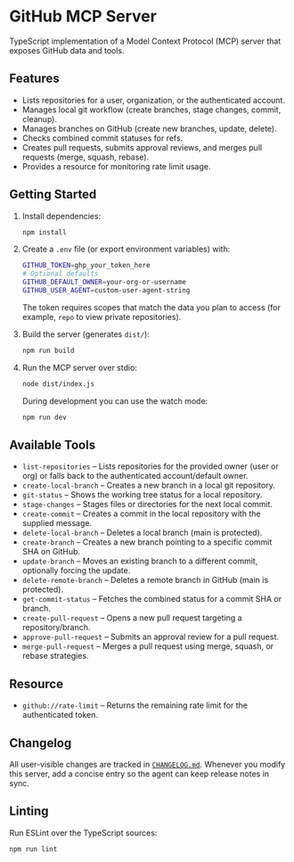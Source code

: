 # GitHub MCP Server

TypeScript implementation of a Model Context Protocol (MCP) server that exposes GitHub data and tools.

## Features

- Lists repositories for a user, organization, or the authenticated account.
- Manages local git workflow (create branches, stage changes, commit, cleanup).
- Manages branches on GitHub (create new branches, update, delete).
- Checks combined commit statuses for refs.
- Creates pull requests, submits approval reviews, and merges pull requests (merge, squash, rebase).
- Provides a resource for monitoring rate limit usage.

## Getting Started

1. Install dependencies:

   ```bash
   npm install
   ```

2. Create a `.env` file (or export environment variables) with:

   ```bash
   GITHUB_TOKEN=ghp_your_token_here
   # Optional defaults
   GITHUB_DEFAULT_OWNER=your-org-or-username
   GITHUB_USER_AGENT=custom-user-agent-string
   ```

   The token requires scopes that match the data you plan to access (for example, `repo` to view private repositories).

3. Build the server (generates `dist/`):

   ```bash
   npm run build
   ```

4. Run the MCP server over stdio:

   ```bash
   node dist/index.js
   ```

   During development you can use the watch mode:

   ```bash
   npm run dev
   ```

## Available Tools

- `list-repositories` – Lists repositories for the provided owner (user or org) or falls back to the authenticated account/default owner.
- `create-local-branch` – Creates a new branch in a local git repository.
- `git-status` – Shows the working tree status for a local repository.
- `stage-changes` – Stages files or directories for the next local commit.
- `create-commit` – Creates a commit in the local repository with the supplied message.
- `delete-local-branch` – Deletes a local branch (main is protected).
- `create-branch` – Creates a new branch pointing to a specific commit SHA on GitHub.
- `update-branch` – Moves an existing branch to a different commit, optionally forcing the update.
- `delete-remote-branch` – Deletes a remote branch in GitHub (main is protected).
- `get-commit-status` – Fetches the combined status for a commit SHA or branch.
- `create-pull-request` – Opens a new pull request targeting a repository/branch.
- `approve-pull-request` – Submits an approval review for a pull request.
- `merge-pull-request` – Merges a pull request using merge, squash, or rebase strategies.

## Resource

- `github://rate-limit` – Returns the remaining rate limit for the authenticated token.

## Changelog

All user-visible changes are tracked in [`CHANGELOG.md`](./CHANGELOG.md). Whenever you modify this server, add a concise entry so the agent can keep release notes in sync.

## Linting

Run ESLint over the TypeScript sources:

```bash
npm run lint
```
